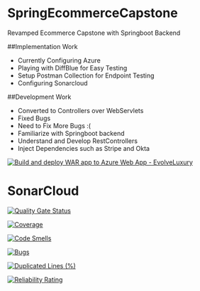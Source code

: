 # SpringEcommerceCapstone
Revamped Ecommerce Capstone with Springboot Backend 


##Implementation Work
- Currently Configuring Azure 
- Playing with DiffBlue for Easy Testing
- Setup Postman Collection for Endpoint Testing
- Configuring Sonarcloud

##Development Work
- Converted to Controllers over WebServlets 
- Fixed Bugs 
- Need to Fix More Bugs :(
- Familiarize with Springboot backend 
- Understand and Develop RestControllers
- Inject Dependencies such as Stripe and Okta

[![Build and deploy WAR app to Azure Web App - EvolveLuxury](https://github.com/HCLEvolveEcommerce/SpringEcommerceCapstone/actions/workflows/master_evolveluxury.yml/badge.svg)](https://github.com/HCLEvolveEcommerce/SpringEcommerceCapstone/actions/workflows/master_evolveluxury.yml)


# SonarCloud

[![Quality Gate Status](https://sonarcloud.io/api/project_badges/measure?project=HCLEvolveEcommerce_SpringEcommerceCapstone&metric=alert_status)](https://sonarcloud.io/summary/new_code?id=HCLEvolveEcommerce_SpringEcommerceCapstone)

[![Coverage](https://sonarcloud.io/api/project_badges/measure?project=HCLEvolveEcommerce_SpringEcommerceCapstone&metric=coverage)](https://sonarcloud.io/summary/new_code?id=HCLEvolveEcommerce_SpringEcommerceCapstone)

[![Code Smells](https://sonarcloud.io/api/project_badges/measure?project=HCLEvolveEcommerce_SpringEcommerceCapstone&metric=code_smells)](https://sonarcloud.io/summary/new_code?id=HCLEvolveEcommerce_SpringEcommerceCapstone)

[![Bugs](https://sonarcloud.io/api/project_badges/measure?project=HCLEvolveEcommerce_SpringEcommerceCapstone&metric=bugs)](https://sonarcloud.io/summary/new_code?id=HCLEvolveEcommerce_SpringEcommerceCapstone)

[![Duplicated Lines (%)](https://sonarcloud.io/api/project_badges/measure?project=HCLEvolveEcommerce_SpringEcommerceCapstone&metric=duplicated_lines_density)](https://sonarcloud.io/summary/new_code?id=HCLEvolveEcommerce_SpringEcommerceCapstone)

[![Reliability Rating](https://sonarcloud.io/api/project_badges/measure?project=HCLEvolveEcommerce_SpringEcommerceCapstone&metric=reliability_rating)](https://sonarcloud.io/summary/new_code?id=HCLEvolveEcommerce_SpringEcommerceCapstone)

